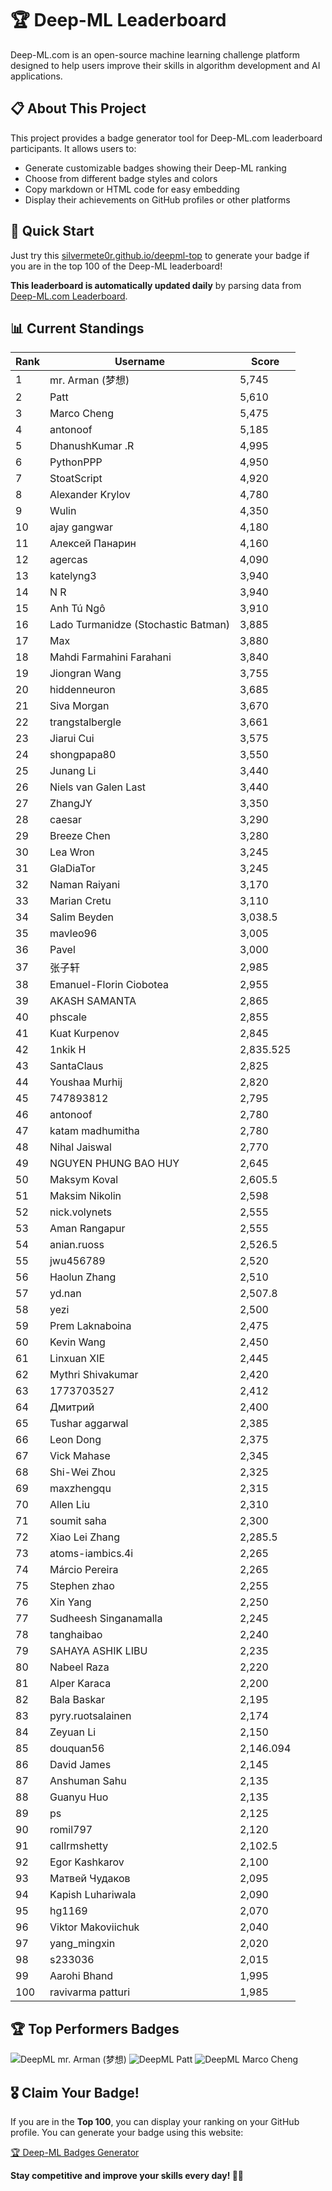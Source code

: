 # 🏆 Deep-ML Leaderboard

Deep-ML.com is an open-source machine learning challenge platform designed to help users improve their skills in algorithm development and AI applications.  

## 📋 About This Project

This project provides a badge generator tool for Deep-ML.com leaderboard participants. It allows users to:
- Generate customizable badges showing their Deep-ML ranking
- Choose from different badge styles and colors
- Copy markdown or HTML code for easy embedding
- Display their achievements on GitHub profiles or other platforms

## 🚀 Quick Start

Just try this [silvermete0r.github.io/deepml-top](https://silvermete0r.github.io/deepml-top) to generate your badge if you are in the top 100 of the Deep-ML leaderboard!

**This leaderboard is automatically updated daily** by parsing data from [Deep-ML.com Leaderboard](https://www.deep-ml.com/leaderboard).  

## 📊 Current Standings  

<!-- LEADERBOARD_START -->
| Rank | Username | Score |
|------|---------|-------|
| 1 | mr. Arman (梦想) | 5,745 |
| 2 | Patt | 5,610 |
| 3 | Marco Cheng | 5,475 |
| 4 | antonoof | 5,185 |
| 5 | DhanushKumar .R | 4,995 |
| 6 | PythonPPP | 4,950 |
| 7 | StoatScript | 4,920 |
| 8 | Alexander Krylov | 4,780 |
| 9 | Wulin | 4,350 |
| 10 | ajay gangwar | 4,180 |
| 11 | Алексей Панарин | 4,160 |
| 12 | agercas | 4,090 |
| 13 | katelyng3 | 3,940 |
| 14 | N R | 3,940 |
| 15 | Anh Tú Ngô | 3,910 |
| 16 | Lado Turmanidze (Stochastic Batman) | 3,885 |
| 17 | Max | 3,880 |
| 18 | Mahdi Farmahini Farahani | 3,840 |
| 19 | Jiongran Wang | 3,755 |
| 20 | hiddenneuron | 3,685 |
| 21 | Siva Morgan | 3,670 |
| 22 | trangstalbergle | 3,661 |
| 23 | Jiarui Cui | 3,575 |
| 24 | shongpapa80 | 3,550 |
| 25 | Junang Li | 3,440 |
| 26 | Niels van Galen Last | 3,440 |
| 27 | ZhangJY | 3,350 |
| 28 | caesar | 3,290 |
| 29 | Breeze Chen | 3,280 |
| 30 | Lea Wron | 3,245 |
| 31 | GlaDiaTor | 3,245 |
| 32 | Naman Raiyani | 3,170 |
| 33 | Marian Cretu | 3,110 |
| 34 | Salim Beyden | 3,038.5 |
| 35 | mavleo96 | 3,005 |
| 36 | Pavel | 3,000 |
| 37 | 张子轩 | 2,985 |
| 38 | Emanuel-Florin Ciobotea | 2,955 |
| 39 | AKASH SAMANTA | 2,865 |
| 40 | phscale | 2,855 |
| 41 | Kuat Kurpenov | 2,845 |
| 42 | 1nkik H | 2,835.525 |
| 43 | SantaClaus | 2,825 |
| 44 | Youshaa Murhij | 2,820 |
| 45 | 747893812 | 2,795 |
| 46 | antonoof | 2,780 |
| 47 | katam madhumitha | 2,780 |
| 48 | Nihal Jaiswal | 2,770 |
| 49 | NGUYEN PHUNG BAO HUY | 2,645 |
| 50 | Maksym Koval | 2,605.5 |
| 51 | Maksim Nikolin | 2,598 |
| 52 | nick.volynets | 2,555 |
| 53 | Aman Rangapur | 2,555 |
| 54 | anian.ruoss | 2,526.5 |
| 55 | jwu456789 | 2,520 |
| 56 | Haolun Zhang | 2,510 |
| 57 | yd.nan | 2,507.8 |
| 58 | yezi | 2,500 |
| 59 | Prem Laknaboina | 2,475 |
| 60 | Kevin Wang | 2,450 |
| 61 | Linxuan XIE | 2,445 |
| 62 | Mythri Shivakumar | 2,420 |
| 63 | 1773703527 | 2,412 |
| 64 | Дмитрий | 2,400 |
| 65 | Tushar aggarwal | 2,385 |
| 66 | Leon Dong | 2,375 |
| 67 | Vick Mahase | 2,345 |
| 68 | Shi-Wei Zhou | 2,325 |
| 69 | maxzhengqu | 2,315 |
| 70 | Allen Liu | 2,310 |
| 71 | soumit saha | 2,300 |
| 72 | Xiao Lei Zhang | 2,285.5 |
| 73 | atoms-iambics.4i | 2,265 |
| 74 | Márcio Pereira | 2,265 |
| 75 | Stephen zhao | 2,255 |
| 76 | Xin Yang | 2,250 |
| 77 | Sudheesh Singanamalla | 2,245 |
| 78 | tanghaibao | 2,240 |
| 79 | SAHAYA ASHIK LIBU | 2,235 |
| 80 | Nabeel Raza | 2,220 |
| 81 | Alper Karaca | 2,200 |
| 82 | Bala Baskar | 2,195 |
| 83 | pyry.ruotsalainen | 2,174 |
| 84 | Zeyuan Li | 2,150 |
| 85 | douquan56 | 2,146.094 |
| 86 | David James | 2,145 |
| 87 | Anshuman Sahu | 2,135 |
| 88 | Guanyu Huo | 2,135 |
| 89 | ps | 2,125 |
| 90 | romil797 | 2,120 |
| 91 | callrmshetty | 2,102.5 |
| 92 | Egor Kashkarov | 2,100 |
| 93 | Матвей Чудаков | 2,095 |
| 94 | Kapish Luhariwala | 2,090 |
| 95 | hg1169 | 2,070 |
| 96 | Viktor Makoviichuk | 2,040 |
| 97 | yang_mingxin | 2,020 |
| 98 | s233036 | 2,015 |
| 99 | Aarohi Bhand | 1,995 |
| 100 | ravivarma patturi | 1,985 |
<!-- LEADERBOARD_END -->

## 🏆 Top Performers Badges

<!-- BADGES_START -->
![DeepML mr. Arman (梦想)](https://img.shields.io/badge/dynamic/json?url=https%3A%2F%2Fraw.githubusercontent.com%2Fsilvermete0r%2Fdeepml-top%2Fmain%2Fbadges.json&query=%24.1247b1b5b9cd95e98d7ff7438207406f.label&prefix=Rank%20&style=for-the-badge&label=%F0%9F%9A%80%20DeepML&color=blue&link=https%3A%2F%2Fwww.deep-ml.com%2Fleaderboard)
![DeepML Patt](https://img.shields.io/badge/dynamic/json?url=https%3A%2F%2Fraw.githubusercontent.com%2Fsilvermete0r%2Fdeepml-top%2Fmain%2Fbadges.json&query=%24.4b6dd077a50c0d50b43cc8120a91ccd7.label&prefix=Rank%20&style=for-the-badge&label=%F0%9F%9A%80%20DeepML&color=blue&link=https%3A%2F%2Fwww.deep-ml.com%2Fleaderboard)
![DeepML Marco Cheng](https://img.shields.io/badge/dynamic/json?url=https%3A%2F%2Fraw.githubusercontent.com%2Fsilvermete0r%2Fdeepml-top%2Fmain%2Fbadges.json&query=%24.4091c1a21900bd2c7d3f4e343acddda1.label&prefix=Rank%20&style=for-the-badge&label=%F0%9F%9A%80%20DeepML&color=blue&link=https%3A%2F%2Fwww.deep-ml.com%2Fleaderboard)
<!-- BADGES_END -->

## 🎖 Claim Your Badge!  

If you are in the **Top 100**, you can display your ranking on your GitHub profile. You can generate your badge using this website:

[🏆 Deep-ML Badges Generator](https://silvermete0r.github.io/deepml-top/)

**Stay competitive and improve your skills every day! 🚀🔥**